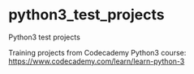 # python3_test_projects
Python3 test projects

Training projects from Codecademy Python3 course:
https://www.codecademy.com/learn/learn-python-3
